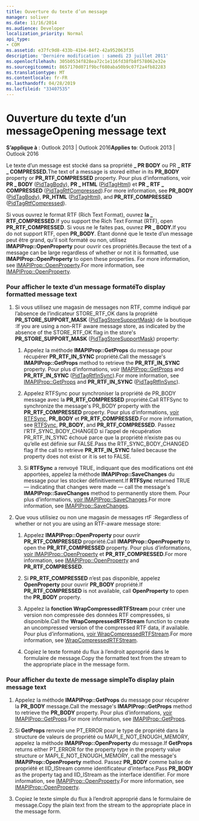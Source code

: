 ```yaml
---
title: Ouverture du texte d’un message
manager: soliver
ms.date: 11/16/2014
ms.audience: Developer
localization_priority: Normal
api_type:
- COM
ms.assetid: e37fc9d8-433b-41b4-84f2-42a952063f35
description: 'Derniére modification : samedi 23 juillet 2011'
ms.openlocfilehash: 305b0534f828ea72c1e116fd38fb8f578062e32e
ms.sourcegitcommit: 8657170d071f9bcf680aba50b9c07f2a4fb82283
ms.translationtype: MT
ms.contentlocale: fr-FR
ms.lasthandoff: 04/28/2019
ms.locfileid: "33407535"
---
```

# <a name="opening-message-text"></a><span data-ttu-id="7fb17-103">Ouverture du texte d’un message</span><span class="sxs-lookup"><span data-stu-id="7fb17-103">Opening message text</span></span>

<span data-ttu-id="7fb17-104">**S’applique à** : Outlook 2013 | Outlook 2016</span><span class="sxs-lookup"><span data-stu-id="7fb17-104">**Applies to**: Outlook 2013 | Outlook 2016</span></span> 
  
<span data-ttu-id="7fb17-105">Le texte d’un message est stocké dans sa propriété **\_ PR BODY** ou PR **\_ RTF \_ COMPRESSED.**</span><span class="sxs-lookup"><span data-stu-id="7fb17-105">The text of a message is stored either in its **PR\_BODY** property or **PR\_RTF\_COMPRESSED** property.</span></span> <span data-ttu-id="7fb17-106">Pour plus d’informations, voir **PR \_ BODY** ([PidTagBody](pidtagbody-canonical-property.md)), **PR \_ HTML** ([PidTagHtml](pidtaghtml-canonical-property.md)) et **PR \_ RTF \_ COMPRESSED** ([PidTagRtfCompressed](pidtagrtfcompressed-canonical-property.md)).</span><span class="sxs-lookup"><span data-stu-id="7fb17-106">For more information, see **PR\_BODY** ([PidTagBody](pidtagbody-canonical-property.md)), **PR\_HTML** ([PidTagHtml](pidtaghtml-canonical-property.md)), and **PR\_RTF\_COMPRESSED** ([PidTagRtfCompressed](pidtagrtfcompressed-canonical-property.md)).</span></span> 

<span data-ttu-id="7fb17-107">Si vous ouvrez le format RTF (Rich Text Format), ouvrez **la \_ RTF_COMPRESSED**.</span><span class="sxs-lookup"><span data-stu-id="7fb17-107">If you support the Rich Text Format (RTF), open **PR\_RTF_COMPRESSED**.</span></span> <span data-ttu-id="7fb17-108">Si vous ne le faites pas, ouvrez **PR \_ BODY.**</span><span class="sxs-lookup"><span data-stu-id="7fb17-108">If you do not support RTF, open **PR\_BODY**.</span></span> <span data-ttu-id="7fb17-109">Étant donné que le texte d’un message peut être grand, qu’il soit formaté ou non, utilisez **IMAPIProp::OpenProperty** pour ouvrir ces propriétés.</span><span class="sxs-lookup"><span data-stu-id="7fb17-109">Because the text of a message can be large regardless of whether or not it is formatted, use **IMAPIProp::OpenProperty** to open these properties.</span></span> <span data-ttu-id="7fb17-110">For more information, see [IMAPIProp::OpenProperty](imapiprop-openproperty.md).</span><span class="sxs-lookup"><span data-stu-id="7fb17-110">For more information, see [IMAPIProp::OpenProperty](imapiprop-openproperty.md).</span></span>
  
### <a name="to-display-formatted-message-text"></a><span data-ttu-id="7fb17-111">Pour afficher le texte d’un message formaté</span><span class="sxs-lookup"><span data-stu-id="7fb17-111">To display formatted message text</span></span>
  
1. <span data-ttu-id="7fb17-112">Si vous utilisez une magasin de messages non RTF, comme indiqué par l’absence de l’indicateur STORE_RTF_OK dans la propriété **PR_STORE_SUPPORT_MASK** ([PidTagStoreSupportMask](pidtagstoresupportmask-canonical-property.md)) de la boutique :</span><span class="sxs-lookup"><span data-stu-id="7fb17-112">If you are using a non-RTF aware message store, as indicated by the absence of the STORE_RTF_OK flag in the store's **PR_STORE_SUPPORT_MASK** ([PidTagStoreSupportMask](pidtagstoresupportmask-canonical-property.md)) property:</span></span>
    
    1. <span data-ttu-id="7fb17-113">Appelez la méthode **IMAPIProp::GetProps** du message pour récupérer **PR_RTF_IN_SYNC** propriété.</span><span class="sxs-lookup"><span data-stu-id="7fb17-113">Call the message's **IMAPIProp::GetProps** method to retrieve the **PR_RTF_IN_SYNC** property.</span></span> <span data-ttu-id="7fb17-114">Pour plus d’informations, voir [IMAPIProp::GetProps](imapiprop-getprops.md) and **PR_RTF_IN_SYNC** ([PidTagRtfInSync](pidtagrtfinsync-canonical-property.md)).</span><span class="sxs-lookup"><span data-stu-id="7fb17-114">For more information, see [IMAPIProp::GetProps](imapiprop-getprops.md) and **PR_RTF_IN_SYNC** ([PidTagRtfInSync](pidtagrtfinsync-canonical-property.md)).</span></span>
        
    2. <span data-ttu-id="7fb17-115">Appelez RTFSync pour synchroniser la propriété de PR_BODY message avec la **PR_RTF_COMPRESSED** propriété.</span><span class="sxs-lookup"><span data-stu-id="7fb17-115">Call RTFSync to synchronize the message's PR_BODY property with the **PR_RTF_COMPRESSED** property.</span></span> <span data-ttu-id="7fb17-116">Pour plus d’informations, [voir RTFSync,](rtfsync.md) **PR_BODY** et **PR_RTF_COMPRESSED**.</span><span class="sxs-lookup"><span data-stu-id="7fb17-116">For more information, see [RTFSync](rtfsync.md), **PR_BODY**, and **PR_RTF_COMPRESSED**.</span></span> <span data-ttu-id="7fb17-117">Passez l’RTF_SYNC_BODY_CHANGED si l’appel de  récupération PR_RTF_IN_SYNC échoué parce que la propriété n’existe pas ou qu’elle est définie sur FALSE.</span><span class="sxs-lookup"><span data-stu-id="7fb17-117">Pass the RTF_SYNC_BODY_CHANGED flag if the call to retrieve **PR_RTF_IN_SYNC** failed because the property does not exist or it is set to FALSE.</span></span> 
        
    3. <span data-ttu-id="7fb17-118">Si **RTFSync** a renvoyé TRUE, indiquant que des modifications ont été apportées, appelez la méthode **IMAPIProp::SaveChanges** du message pour les stocker définitivement.</span><span class="sxs-lookup"><span data-stu-id="7fb17-118">If **RTFSync** returned TRUE — indicating that changes were made — call the message's **IMAPIProp::SaveChanges** method to permanently store them.</span></span> <span data-ttu-id="7fb17-119">Pour plus d’informations, [voir IMAPIProp::SaveChanges](imapiprop-savechanges.md).</span><span class="sxs-lookup"><span data-stu-id="7fb17-119">For more information, see [IMAPIProp::SaveChanges](imapiprop-savechanges.md).</span></span>
    
2. <span data-ttu-id="7fb17-120">Que vous utilisiez ou non une magasin de messages rtF :</span><span class="sxs-lookup"><span data-stu-id="7fb17-120">Regardless of whether or not you are using an RTF-aware message store:</span></span>
    
    1. <span data-ttu-id="7fb17-121">Appelez **IMAPIProp::OpenProperty** pour ouvrir **PR_RTF_COMPRESSED** propriété.</span><span class="sxs-lookup"><span data-stu-id="7fb17-121">Call **IMAPIProp::OpenProperty** to open the **PR_RTF_COMPRESSED** property.</span></span> <span data-ttu-id="7fb17-122">Pour plus d’informations, [voir IMAPIProp::OpenProperty](imapiprop-openproperty.md) et **PR_RTF_COMPRESSED**.</span><span class="sxs-lookup"><span data-stu-id="7fb17-122">For more information, see [IMAPIProp::OpenProperty](imapiprop-openproperty.md) and **PR_RTF_COMPRESSED**.</span></span>
        
    2. <span data-ttu-id="7fb17-123">Si **PR_RTF_COMPRESSED** n’est pas disponible, appelez **OpenProperty** pour ouvrir **PR_BODY** propriété.</span><span class="sxs-lookup"><span data-stu-id="7fb17-123">If **PR_RTF_COMPRESSED** is not available, call **OpenProperty** to open the **PR_BODY** property.</span></span> 
        
    3. <span data-ttu-id="7fb17-124">Appelez la **fonction WrapCompressedRTFStream** pour créer une version non compressée des données RTF compressées, si disponible.</span><span class="sxs-lookup"><span data-stu-id="7fb17-124">Call the **WrapCompressedRTFStream** function to create an uncompressed version of the compressed RTF data, if available.</span></span> <span data-ttu-id="7fb17-125">Pour plus d’informations, [voir WrapCompressedRTFStream](wrapcompressedrtfstream.md).</span><span class="sxs-lookup"><span data-stu-id="7fb17-125">For more information, see [WrapCompressedRTFStream](wrapcompressedrtfstream.md).</span></span>
        
    4. <span data-ttu-id="7fb17-126">Copiez le texte formaté du flux à l’endroit approprié dans le formulaire de message.</span><span class="sxs-lookup"><span data-stu-id="7fb17-126">Copy the formatted text from the stream to the appropriate place in the message form.</span></span> 
    
### <a name="to-display-plain-message-text"></a><span data-ttu-id="7fb17-127">Pour afficher du texte de message simple</span><span class="sxs-lookup"><span data-stu-id="7fb17-127">To display plain message text</span></span>
  
1. <span data-ttu-id="7fb17-128">Appelez la méthode **IMAPIProp::GetProps** du message pour récupérer la **PR_BODY** message.</span><span class="sxs-lookup"><span data-stu-id="7fb17-128">Call the message's **IMAPIProp::GetProps** method to retrieve the **PR_BODY** property.</span></span> <span data-ttu-id="7fb17-129">Pour plus d’informations, [voir IMAPIProp::GetProps](imapiprop-getprops.md).</span><span class="sxs-lookup"><span data-stu-id="7fb17-129">For more information, see [IMAPIProp::GetProps](imapiprop-getprops.md).</span></span>
    
2. <span data-ttu-id="7fb17-130">Si **GetProps** renvoie une PT_ERROR pour le type de propriété dans la structure de valeurs de propriété ou MAPI_E_NOT_ENOUGH_MEMORY, appelez la méthode **IMAPIProp::OpenProperty** du message.</span><span class="sxs-lookup"><span data-stu-id="7fb17-130">If **GetProps** returns either PT_ERROR for the property type in the property value structure or MAPI_E_NOT_ENOUGH_MEMORY, call the message's **IMAPIProp::OpenProperty** method.</span></span> <span data-ttu-id="7fb17-131">Passez **PR_BODY** comme balise de propriété et IID_IStream comme identificateur d’interface.</span><span class="sxs-lookup"><span data-stu-id="7fb17-131">Pass **PR_BODY** as the property tag and IID_IStream as the interface identifier.</span></span> <span data-ttu-id="7fb17-132">For more information, see [IMAPIProp::OpenProperty](imapiprop-openproperty.md).</span><span class="sxs-lookup"><span data-stu-id="7fb17-132">For more information, see [IMAPIProp::OpenProperty](imapiprop-openproperty.md).</span></span>
    
3. <span data-ttu-id="7fb17-133">Copiez le texte simple du flux à l’endroit approprié dans le formulaire de message.</span><span class="sxs-lookup"><span data-stu-id="7fb17-133">Copy the plain text from the stream to the appropriate place in the message form.</span></span> 
    

